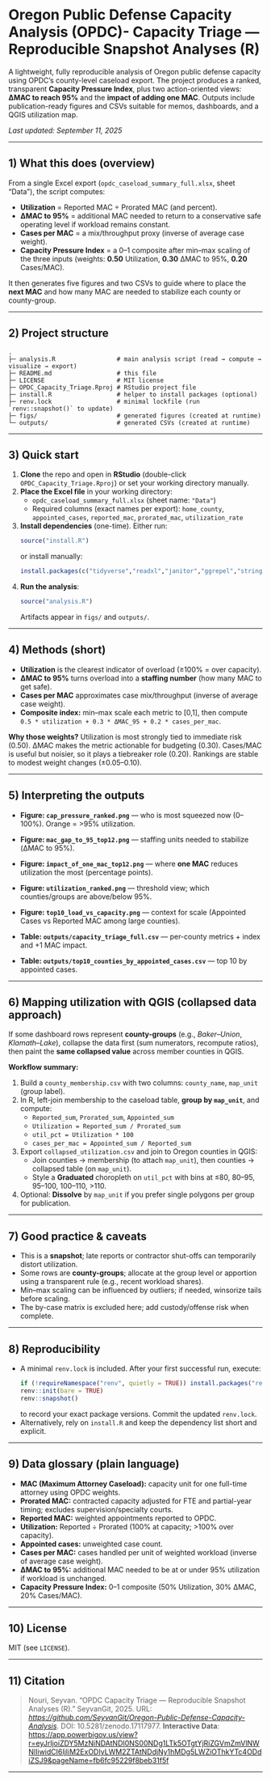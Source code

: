 # Oregon Public Defense Capacity Analysis (OPDC)- Capacity Triage — Reproducible Snapshot Analyses (R)

A lightweight, fully reproducible analysis of Oregon public defense capacity using OPDC’s county-level caseload export. The project produces a ranked, transparent **Capacity Pressure Index**, plus two action-oriented views: **ΔMAC to reach 95%** and the **impact of adding one MAC**. Outputs include publication-ready figures and CSVs suitable for memos, dashboards, and a QGIS utilization map.

_Last updated: September 11, 2025_

---
## 1) What this does (overview)

From a single Excel export (`opdc_caseload_summary_full.xlsx`, sheet “Data”), the script computes:

- **Utilization** = Reported MAC ÷ Prorated MAC (and percent).
- **ΔMAC to 95%** = additional MAC needed to return to a conservative safe operating level if workload remains constant.
- **Cases per MAC** = a mix/throughput proxy (inverse of average case weight).
- **Capacity Pressure Index** = a 0–1 composite after min–max scaling of the three inputs (weights: **0.50** Utilization, **0.30** ΔMAC to 95%, **0.20** Cases/MAC).

It then generates five figures and two CSVs to guide where to place the **next MAC** and how many MAC are needed to stabilize each county or county-group.

---

## 2) Project structure

```
.
├─ analysis.R                 # main analysis script (read → compute → visualize → export)
├─ README.md                  # this file
├─ LICENSE                    # MIT license
├─ OPDC_Capacity_Triage.Rproj # RStudio project file
├─ install.R                  # helper to install packages (optional)
├─ renv.lock                  # minimal lockfile (run `renv::snapshot()` to update)
├─ figs/                      # generated figures (created at runtime)
└─ outputs/                   # generated CSVs (created at runtime)
```

---

## 3) Quick start

1. **Clone** the repo and open in **RStudio** (double-click `OPDC_Capacity_Triage.Rproj`) or set your working directory manually.
2. **Place the Excel file** in your working directory:
   - `opdc_caseload_summary_full.xlsx` (sheet name: `"Data"`)
   - Required columns (exact names per export): `home_county`, `appointed_cases`, `reported_mac`, `prorated_mac`, `utilization_rate`
3. **Install dependencies** (one-time). Either run:
   ```r
   source("install.R")
   ```
   or install manually:
   ```r
   install.packages(c("tidyverse","readxl","janitor","ggrepel","stringr","scales"))
   ```
4. **Run the analysis**:
   ```r
   source("analysis.R")
   ```
   Artifacts appear in `figs/` and `outputs/`.


---

## 4) Methods (short)

- **Utilization** is the clearest indicator of overload (≥100% = over capacity).
- **ΔMAC to 95%** turns overload into a **staffing number** (how many MAC to get safe).
- **Cases per MAC** approximates case mix/throughput (inverse of average case weight).
- **Composite index:** min–max scale each metric to [0,1], then compute  
  `0.5 * utilization + 0.3 * ΔMAC_95 + 0.2 * cases_per_mac`.

**Why those weights?** Utilization is most strongly tied to immediate risk (0.50). ΔMAC makes the metric actionable for budgeting (0.30). Cases/MAC is useful but noisier, so it plays a tiebreaker role (0.20). Rankings are stable to modest weight changes (±0.05–0.10).

---

## 5) Interpreting the outputs

- **Figure: `cap_pressure_ranked.png`** — who is most squeezed now (0–100%). Orange = >95% utilization.
- **Figure: `mac_gap_to_95_top12.png`** — staffing units needed to stabilize (ΔMAC to 95%).
- **Figure: `impact_of_one_mac_top12.png`** — where **one MAC** reduces utilization the most (percentage points).
- **Figure: `utilization_ranked.png`** — threshold view; which counties/groups are above/below 95%.
- **Figure: `top10_load_vs_capacity.png`** — context for scale (Appointed Cases vs Reported MAC among large counties).

- **Table: `outputs/capacity_triage_full.csv`** — per-county metrics + index and +1 MAC impact.
- **Table: `outputs/top10_counties_by_appointed_cases.csv`** — top 10 by appointed cases.

---

## 6) Mapping utilization with QGIS (collapsed data approach)

If some dashboard rows represent **county-groups** (e.g., *Baker–Union*, *Klamath–Lake*), collapse the data first (sum numerators, recompute ratios), then paint the **same collapsed value** across member counties in QGIS.

**Workflow summary:**
1. Build a `county_membership.csv` with two columns: `county_name`, `map_unit` (group label).  
2. In R, left-join membership to the caseload table, **group by `map_unit`**, and compute:
   - `Reported_sum`, `Prorated_sum`, `Appointed_sum`  
   - `Utilization = Reported_sum / Prorated_sum`  
   - `util_pct = Utilization * 100`  
   - `cases_per_mac = Appointed_sum / Reported_sum`
3. Export `collapsed_utilization.csv` and join to Oregon counties in QGIS:
   - Join counties → membership (to attach `map_unit`), then counties → collapsed table (on `map_unit`).  
   - Style a **Graduated** choropleth on `util_pct` with bins at ≤80, 80–95, 95–100, 100–110, >110.
4. Optional: **Dissolve** by `map_unit` if you prefer single polygons per group for publication.

---

## 7) Good practice & caveats

- This is a **snapshot**; late reports or contractor shut-offs can temporarily distort utilization.
- Some rows are **county-groups**; allocate at the group level or apportion using a transparent rule (e.g., recent workload shares).
- Min–max scaling can be influenced by outliers; if needed, winsorize tails before scaling.
- The by-case matrix is excluded here; add custody/offense risk when complete.

---

## 8) Reproducibility

- A minimal `renv.lock` is included. After your first successful run, execute:
  ```r
  if (!requireNamespace("renv", quietly = TRUE)) install.packages("renv")
  renv::init(bare = TRUE)
  renv::snapshot()
  ```
  to record your exact package versions. Commit the updated `renv.lock`.
- Alternatively, rely on `install.R` and keep the dependency list short and explicit.

---

## 9) Data glossary (plain language)

- **MAC (Maximum Attorney Caseload):** capacity unit for one full-time attorney using OPDC weights.  
- **Prorated MAC:** contracted capacity adjusted for FTE and partial-year timing; excludes supervision/specialty courts.  
- **Reported MAC:** weighted appointments reported to OPDC.  
- **Utilization:** Reported ÷ Prorated (100% at capacity; >100% over capacity).  
- **Appointed cases:** unweighted case count.  
- **Cases per MAC:** cases handled per unit of weighted workload (inverse of average case weight).  
- **ΔMAC to 95%:** additional MAC needed to be at or under 95% utilization if workload is unchanged.  
- **Capacity Pressure Index:** 0–1 composite (50% Utilization, 30% ΔMAC, 20% Cases/MAC).

---

## 10) License

MIT (see `LICENSE`).

---

## 11) Citation

>  Nouri, Seyvan. “OPDC Capacity Triage — Reproducible Snapshot Analyses (R).” SeyvanGit, 2025. URL: *https://github.com/SeyvanGit/Oregon-Public-Defense-Capacity-Analysis*. DOI: 10.5281/zenodo.17117977.
>  **Interactive Data**: https://app.powerbigov.us/view?r=eyJrIjoiZDY5MzNiNDAtNDI0NS00NDg1LTk5OTgtYjRiZGVmZmVlNWNlIiwidCI6IjliM2ExODIyLWM2ZTAtNDdjNy1hMDg5LWZiOThkYTc4ODdiZSJ9&pageName=fb6fc95229f8beb31f5f

---

